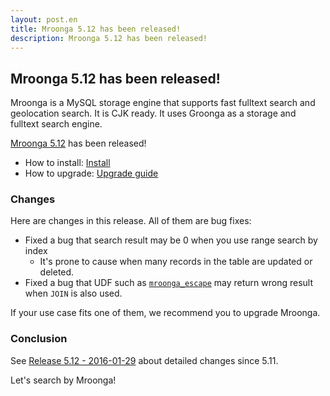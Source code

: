 ```yaml
---
layout: post.en
title: Mroonga 5.12 has been released!
description: Mroonga 5.12 has been released!
---
```


## Mroonga 5.12 has been released!

Mroonga is a MySQL storage engine that supports fast fulltext search
and geolocation search. It is CJK ready. It uses Groonga as a storage
and fulltext search engine.

[Mroonga 5.12](/docs/news.html#release-5-12) has been released!

  * How to install: [Install](/docs/install.html)
  * How to upgrade: [Upgrade guide](/docs/upgrade.html)

### Changes

Here are changes in this release. All of them are bug fixes:

  * Fixed a bug that search result may be 0 when you use range search by index
    * It's prone to cause when many records in the table are updated or deleted.
  * Fixed a bug that UDF such as [`mroonga_escape`](/docs/reference/udf/mroonga_escape.html) may return wrong result when `JOIN` is also used.

If your use case fits one of them, we recommend you to upgrade Mroonga.

### Conclusion

See [Release 5.12 - 2016-01-29](/docs/news.html#release-5-12) about detailed changes since 5.11.

Let's search by Mroonga!
